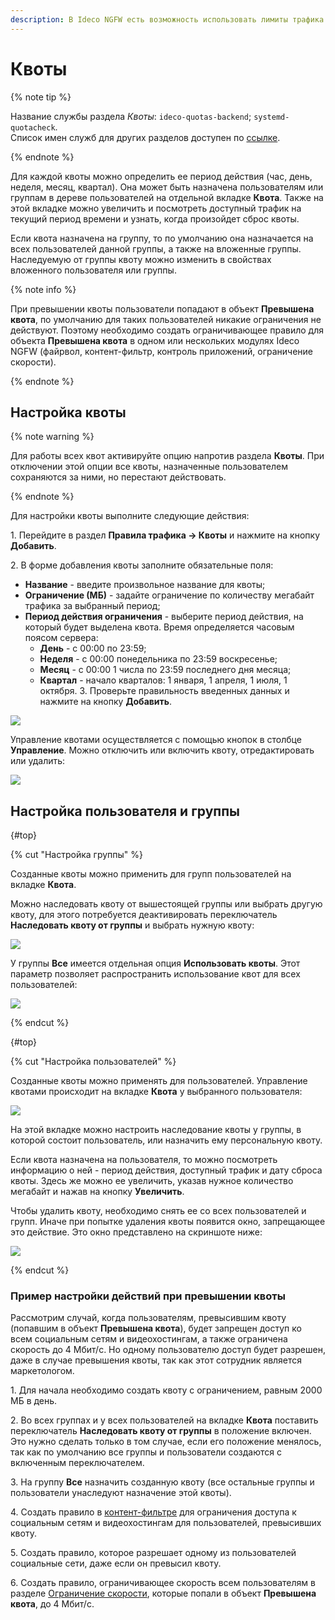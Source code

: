```yaml
---
description: В Ideco NGFW есть возможность использовать лимиты трафика для пользователей.
---
```


# Квоты

{% note tip %}

Название службы раздела *Квоты*: `ideco-quotas-backend`; `systemd-quotacheck`. \
Список имен служб для других разделов доступен по [ссылке](../../../ngfw/settings/server-management/terminal.md).

{% endnote %}

Для каждой квоты можно определить ее период действия (час, день, неделя, месяц, квартал). Она может быть назначена пользователям или группам в дереве пользователей на отдельной вкладке **Квота**. Также на этой вкладке можно увеличить и посмотреть доступный трафик на текущий период времени и узнать, когда произойдет сброс квоты.

Если квота назначена на группу, то по умолчанию она назначается на всех пользователей данной группы, а также на вложенные группы. Наследуемую от группы квоту можно изменить в свойствах вложенного пользователя или группы.

{% note info %}

При превышении квоты пользователи попадают в объект **Превышена квота**, по умолчанию для таких пользователей никакие ограничения не действуют. Поэтому необходимо создать ограничивающее правило для объекта **Превышена квота** в одном или нескольких модулях Ideco NGFW (файрвол, контент-фильтр, контроль приложений, ограничение скорости).

{% endnote %}

## Настройка квоты

{% note warning %}

Для работы всех квот активируйте опцию напротив раздела **Квоты**. При отключении этой опции все квоты, назначенные пользователем сохраняются за ними, но перестают действовать.

{% endnote %}

Для настройки квоты выполните следующие действия:

1\. Перейдите в раздел **Правила трафика -> Квоты** и нажмите на кнопку **Добавить**.

2\. В форме добавления квоты заполните обязательные поля:

* **Название** - введите произвольное название для квоты;
* **Ограничение (МБ)** - задайте ограничение по количеству мегабайт трафика за выбранный период;
* **Период действия ограничения** - выберите период действия, на который будет выделена квота. Время определяется часовым поясом сервера:
  * **День** - с 00:00 по 23:59;
  * **Неделя** - с 00:00 понедельника по 23:59 воскресенье;
  * **Месяц** - с 00:00 1 числа по 23:59 последнего дня месяца;
  * **Квартал** - начало кварталов: 1 января, 1 апреля, 1 июля, 1 октября.
3\. Проверьте правильность введенных данных и нажмите на кнопку **Добавить**.

![](../../../_images/qoutes.png)

Управление квотами осуществляется с помощью кнопок в столбце **Управление**. Можно отключить или включить квоту, отредактировать или удалить:

![](../../../_images/qoutes-create.png)

## Настройка пользователя и группы

{#top}

{% cut "Настройка группы" %}

Созданные квоты можно применить для групп пользователей на вкладке **Квота**.

Можно наследовать квоту от вышестоящей группы или выбрать другую квоту, для этого потребуется деактивировать переключатель **Наследовать квоту от группы** и выбрать нужную квоту:

![](../../../_images/qoutes-user.gif)

<!-- Для этого выберите нужную группу, перейдите на вкладку **Квота**, отключите опцию **Наследовать квоту от группы** и из раскрывающегося списка выберите нужную квоту. -->

У группы **Все** имеется отдельная опция **Использовать квоты**. Этот параметр позволяет распространить использование квот для всех пользователей:

![](../../../_images/qoutes-all.gif)

{% endcut %}

{#top}

{% cut "Настройка пользователей" %}

Созданные квоты можно применять для пользователей. Управление квотами происходит на вкладке **Квота** у выбранного пользователя:

![](../../../_images/quota.png)

На этой вкладке можно настроить наследование квоты у группы, в которой состоит пользователь, или назначить ему персональную квоту.

Если квота назначена на пользователя, то можно посмотреть информацию о ней - период действия, доступный трафик и дату сброса квоты. Здесь же можно ее увеличить, указав нужное количество мегабайт и нажав на кнопку **Увеличить**.

Чтобы удалить квоту, необходимо снять ее со всех пользователей и групп. Иначе при попытке удаления квоты появится окно, запрещающее это действие. Это окно представлено на скриншоте ниже:

![](../../../_images/delete-kvota.png)

{% endcut %}

### Пример настройки действий при превышении квоты

Рассмотрим случай, когда пользователям, превысившим квоту (попавшим в объект **Превышена квота**), будет запрещен доступ ко всем социальным сетям и видеохостингам, а также ограничена скорость до 4 Мбит/с. Но одному пользователю доступ будет разрешен, даже в случае превышения квоты, так как этот сотрудник является маркетологом.

1\. Для начала необходимо создать квоту с ограничением, равным 2000 МБ в день.

2\. Во всех группах и у всех пользователей на вкладке **Квота** поставить переключатель **Наследовать квоту от группы** в положение включен. Это нужно сделать только в том случае, если его положение менялось, так как по умолчанию все группы и пользователи создаются с включенным переключателем.

3\. На группу **Все** назначить созданную квоту (все остальные группы и пользователи унаследуют назначение этой квоты).

4\. Создать правило в [контент-фильтре](content-filter/README.md) для ограничения доступа к социальным сетям и видеохостингам для пользователей, превысивших квоту.

5\. Создать правило, которое разрешает одному из пользователей социальные сети, даже если он превысил квоту.

6\. Создать правило, ограничивающее скорость всем пользователям в разделе [Ограничение скорости](shaper.md), которые попали в объект **Превышена квота**, до 4 Мбит/с.
